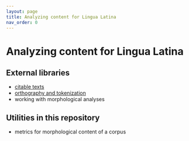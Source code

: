 ```yaml
---
layout: page
title: Analyzing content for Lingua Latina
nav_order: 0
---
```


# Analyzing content for Lingua Latina


## External libraries

- [citable texts](./citable/)
- [orthography and tokenization](./tokenizing/)
- working with morphological analyses

## Utilities in this repository

- metrics for morphological content of a corpus
